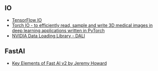 ## IO
- [TensorFlow IO](https://github.com/tensorflow/io)
- [Torch IO - to efficiently read, sample and write 3D medical images in deep learning applications written in PyTorch](https://github.com/fepegar/torchio)
- [NVIDIA Data Loading Library - DALI](https://developer.nvidia.com/DALI)


## FastAI
- [Key Elements of Fast AI v2 by Jeremy Howard](https://www.youtube.com/watch?v=imsBjsWLJzE)